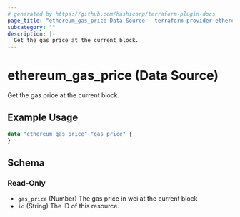 ```yaml
---
# generated by https://github.com/hashicorp/terraform-plugin-docs
page_title: "ethereum_gas_price Data Source - terraform-provider-ethereum"
subcategory: ""
description: |-
  Get the gas price at the current block.
---
```


# ethereum_gas_price (Data Source)

Get the gas price at the current block.

## Example Usage

```terraform
data "ethereum_gas_price" "gas_price" {
}
```

<!-- schema generated by tfplugindocs -->
## Schema

### Read-Only

- `gas_price` (Number) The gas price in wei at the current block
- `id` (String) The ID of this resource.
